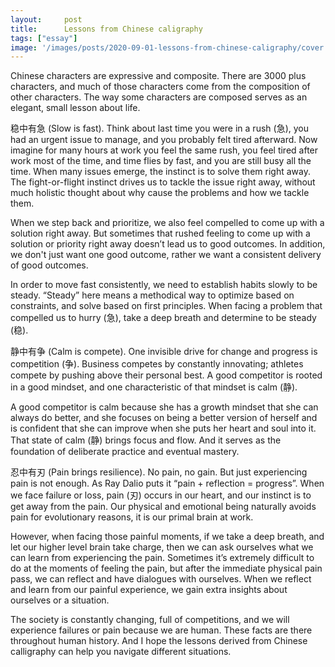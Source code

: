 ```yaml
---
layout:     post
title:      Lessons from Chinese caligraphy
tags: ["essay"]
image: '/images/posts/2020-09-01-lessons-from-chinese-caligraphy/cover.svg'
---
```


Chinese characters are expressive and composite. There are 3000 plus characters, and much of those characters come from the composition of other characters. The way some characters are composed serves as an elegant, small lesson about life.

稳中有急 (Slow is fast). Think about last time you were in a rush (急), you had an urgent issue to manage, and you probably felt tired afterward. Now imagine for many hours at work you feel the same rush, you feel tired after work most of the time, and time flies by fast, and you are still busy all the time. When many issues emerge, the instinct is to solve them right away. The fight-or-flight instinct drives us to tackle the issue right away, without much holistic thought about why cause the problems and how we tackle them. 

When we step back and prioritize, we also feel compelled to come up with a solution right away. But sometimes that rushed feeling to come up with a solution or priority right away doesn’t lead us to good outcomes. In addition, we don't just want one good outcome, rather we want a consistent delivery of good outcomes.

In order to move fast consistently, we need to establish habits slowly to be steady. “Steady” here means a methodical way to optimize based on constraints, and solve based on first principles. When facing a problem that compelled us to hurry (急), take a deep breath and determine to be steady (稳).

静中有争 (Calm is compete). One invisible drive for change and progress is competition (争). Business competes by constantly innovating; athletes compete by pushing above their personal best. A good competitor is rooted in a good mindset, and one characteristic of that mindset is calm (静).

A good competitor is calm because she has a growth mindset that she can always do better, and she focuses on being a better version of herself and is confident that she can improve when she puts her heart and soul into it. That state of calm (静) brings focus and flow. And it serves as the foundation of deliberate practice and eventual mastery.

忍中有刃 (Pain brings resilience). No pain, no gain. But just experiencing pain is not enough. As Ray Dalio puts it “pain + reflection = progress”. When we face failure or loss, pain (刃) occurs in our heart, and our instinct is to get away from the pain. Our physical and emotional being naturally avoids pain for evolutionary reasons, it is our primal brain at work.

However, when facing those painful moments, if we take a deep breath, and let our higher level brain take charge, then we can ask ourselves what we can learn from experiencing the pain. Sometimes it’s extremely difficult to do at the moments of feeling the pain, but after the immediate physical pain pass, we can reflect and have dialogues with ourselves. When we reflect and learn from our painful experience, we gain extra insights about ourselves or a situation.

The society is constantly changing, full of competitions, and we will experience failures or pain because we are human. These facts are there throughout human history. And I hope the lessons derived from Chinese calligraphy can help you navigate different situations.
